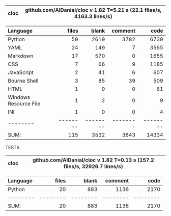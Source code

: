 cloc|github.com/AlDanial/cloc v 1.82  T=5.21 s (22.1 files/s, 4163.3 lines/s)
--- | ---

Language|files|blank|comment|code
:-------|-------:|-------:|-------:|-------:
Python|59|2619|3782|6739
YAML|24|149|7|3565
Markdown|17|570|0|1655
CSS|7|66|9|1185
JavaScript|2|41|6|607
Bourne Shell|3|85|39|509
HTML|1|0|0|61
Windows Resource File|1|2|0|9
INI|1|0|0|4
--------|--------|--------|--------|--------
SUM:|115|3532|3843|14334

TESTS

cloc|github.com/AlDanial/cloc v 1.82  T=0.13 s (157.2 files/s, 32926.7 lines/s)
--- | ---

Language|files|blank|comment|code
:-------|-------:|-------:|-------:|-------:
Python|20|883|1136|2170
--------|--------|--------|--------|--------
SUM:|20|883|1136|2170
